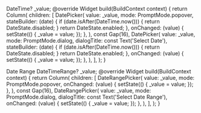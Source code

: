 DateTime? \_value;
@override
Widget build(BuildContext context) {
return Column(
children: [
DatePicker(
value: _value,
mode: PromptMode.popover,
stateBuilder: (date) {
if (date.isAfter(DateTime.now())) {
return DateState.disabled;
}
return DateState.enabled;
},
onChanged: (value) {
setState(() {
_value = value;
});
},
),
const Gap(16),
DatePicker(
value: _value,
mode: PromptMode.dialog,
dialogTitle: const Text('Select Date'),
stateBuilder: (date) {
if (date.isAfter(DateTime.now())) {
return DateState.disabled;
}
return DateState.enabled;
},
onChanged: (value) {
setState(() {
_value = value;
});
},
),
],
);
}

Date Range
DateTimeRange? \_value;
@override
Widget build(BuildContext context) {
return Column(
children: [
DateRangePicker(
value: _value,
mode: PromptMode.popover,
onChanged: (value) {
setState(() {
_value = value;
});
},
),
const Gap(16),
DateRangePicker(
value: _value,
mode: PromptMode.dialog,
dialogTitle: const Text('Select Date Range'),
onChanged: (value) {
setState(() {
_value = value;
});
},
),
],
);
}
